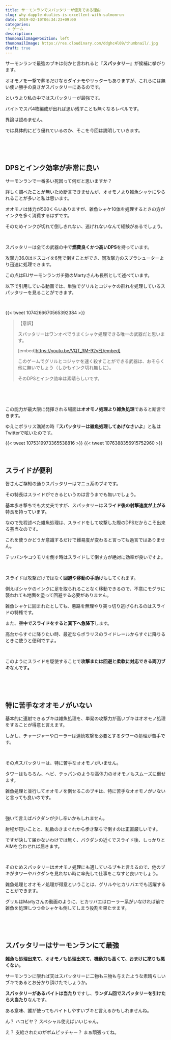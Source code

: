 ```yaml
---
title: サーモンランでスパッタリーが優秀である理由
slug: why-dapple-dualies-is-excellent-with-salmonrun
date: 2019-02-10T06:34:23+09:00
categories: 
 - ゲーム
description: 
thumbnailImagePosition: left
thumbnailImage: https://res.cloudinary.com/ddghc4l09/thumbnail/.jpg
draft: true
---
```


<!--more-->

サーモンランで最強のブキは何かと言われると『<strong>スパッタリー</strong>』が候補に挙がります。

オオモノを一撃で葬るだけならダイナモやリッターもありますが、これらには無い使い勝手の良さがスパッタリーにあるのです。

というより私の中ではスパッタリーが最強です。

バイトでスパ4枚編成が出れば思い残すことも無くなるレベルです。

異論は認めません。

では具体的にどう優れているのか、そこを今回は説明していきます。

&nbsp;

&nbsp;
<h2>DPSとインク効率が非常に良い</h2>
サーモンランで一番多い死因って何だと思いますか？

詳しく調べたことが無いため断言できませんが、オオモノより雑魚シャケにやられることが多いと私は思います。

オオモノは体力が500くらいありますが、雑魚シャケ10体を処理するときの方がインクを多く消費するはずです。

そのためインクが切れて倒しきれない、逃げれないなんて経験があるでしょう。

&nbsp;

スパッタリーは全ての武器の中で<strong>燃費良くかつ高いDPS</strong>を持っています。

攻撃力36.0はドスコイを6発で倒すことができ、同攻撃力のスプラシューターより迅速に処理できます。

この点はEUサーモンランガチ勢のMartyさんも長所として述べています。

以下で引用している動画では、単独でグリルとコジャケの群れを処理しているスパッタリーを見ることができます。

&nbsp;

{{< tweet 1074266670565392384 >}}
&nbsp;
<blockquote>【意訳】

スパッタリーはワンオペでうまくシャケ処理できる唯一の武器だと思います。

[embed]https://youtu.be/VQT_3M-92vE[/embed]

このゲームでグリルとコジャケを速く殺すことができる武器は、おそらく他に無いでしょう（しかもインク切れ無しに）。

そのDPSとインク効率は素晴らしいです。</blockquote>
&nbsp;

&nbsp;

この能力が最大限に発揮される場面は<strong>オオモノ処理より雑魚処理</strong>であると断言できます。

ゆえにポラリス満潮の時『<strong>スパッタリーは雑魚処理してあげなさいよ</strong>』と私はTwitterで呟いたのです。

{{< tweet 1075319973365538816 >}}
{{< tweet 1076388356915752960 >}}
&nbsp;

&nbsp;
<h2>スライドが便利</h2>
皆さんご存知の通りスパッタリーはマニュ系のブキです。

その特長はスライドができるというのは言うまでも無いでしょう。

基本歩き撃ちでも大丈夫ですが、スパッタリーは<strong>スライド後の射撃速度が上がる</strong>特長を持っています。

なので先程述べた雑魚処理は、スライドをして攻撃した際のDPSだからこそ出来る芸当なのです。

これを使うかどうか意識するだけで難易度が変わると言っても過言ではありません。

テッパンやコウモリを倒す時はスライドして倒す方が絶対に効率が良いですよ。

&nbsp;

スライドは攻撃だけではなく<strong>回避や移動の手助け</strong>もしてくれます。

例えばシャケのインクに足を取られることなく移動できるので、不意にモグラに襲われても地面を塗って回避する必要がありません。

雑魚シャケに囲まれたとしても、悪路を無理やり突っ切り逃げられるのはスライドの特権です。

また、<strong>空中でスライドをすると真下へ急降下</strong>します。

高台からすぐに降りたい時、最近ならポラリスのライドレールからすぐに降りるときに使うと便利ですよ。

&nbsp;

このようにスライドを駆使することで<strong>攻撃または回避と柔軟に対応できる両刀ブキ</strong>なんです<strong>。</strong>

&nbsp;

&nbsp;
<h2>特に苦手なオオモノがいない</h2>
基本的に連射できるブキは雑魚処理を、単発の攻撃力が高いブキはオオモノ処理をすることが得意と言えます。

しかし、チャージャーやローラーは連続攻撃を必要とするタワーの処理が苦手です。

&nbsp;

その点スパッタリーは、特に苦手なオオモノがいません。

タワーはもちろん、ヘビ、テッパンのような高体力のオオモノもスムーズに倒せます。

雑魚処理と並行してオオモノを倒せるこのブキは、特に苦手なオオモノがいないと言っても良いのです。

&nbsp;

強いて言えばバクダンが少し辛いかもしれません。

射程が短いことと、乱数のきまぐれから歩き撃ちで倒すのは正直厳しいです。

ですが決して届かないわけでは無く、バクダンの近くでスライド後、しっかりとAIMを合わせれば届きます。

&nbsp;

そのためスパッタリーはオオモノ処理にも適しているブキと言えるので、他のブキがタワーやバクダンを見れない時に率先して仕事をこなすと良いでしょう。

雑魚処理とオオモノ処理が得意ということは、グリルやヒカリバエでも活躍することができます。

グリルはMartyさんの動画のように、ヒカリバエはローラー系がいなければ前で雑魚を処理しつつ金シャケも倒してしまう役割を果たせます。

&nbsp;

&nbsp;
<h2>スパッタリーはサーモンランにて最強</h2>
<strong>雑魚も処理出来て、オオモノも処理出来て、機動力も高くて、おまけに塗りも悪くない。</strong>

サーモンランに限れば天はスパッタリーに二物も三物も与えたような素晴らしいブキであるとお分かり頂けたでしょうか。

<strong>スパッタリーがあるバイトは当たり</strong>ですし、<strong>ランダム回でスパッタリーを引けたら大当たり</strong>なんです。

ある意味、誰が使ってもバイトしやすいブキと言えるかもしれませんね。

ん？ ハコビヤ？ スペシャル使えばいいじゃん。

え？ 支給されたのがボムピッチャー？ まぁ頑張ってね。

